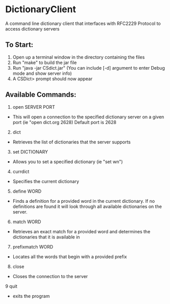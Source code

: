 # DictionaryClient
A command line dictionary client that interfaces with RFC2229 Protocol to access dictionary servers

## To Start:

1. Open up a terminal window in the directory containing the files
2. Run "make" to build the jar file
3. Run "java -jar CSdict.jar" (You can include [-d] argument to enter Debug mode and show server info)
4. A CSDict> prompt should now appear

## Available Commands:

1. open SERVER PORT
  * This will open a connection to the specified dictionary server on a given port (ie "open dict.org 2628) Default port is 2628

2. dict
  * Retrieves the list of dictionaries that the server supports

3. set DICTIONARY
  * Allows you to set a specified dictionary (ie "set wn")

4. currdict
  * Specifies the current dictionary

5. define WORD
  * Finds a definition for a provided word in the current dictionary. If no definitions are found it will look through all available dictionaries on the server.

6. match WORD
  * Retrieves an exact match for a provided word and determines the dictionaries that it is available in

7. prefixmatch WORD
  * Locates all the words that begin with a provided prefix

8. close
  * Closes the connection to the server

9 quit
  * exits the program

